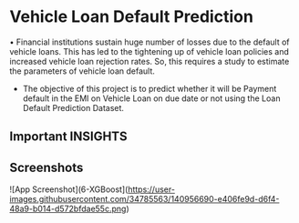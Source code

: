 
# Vehicle Loan Default Prediction

•	Financial institutions sustain huge number of losses due to the default of vehicle loans. This has led to the tightening up of vehicle loan policies and increased vehicle loan rejection rates. So, this requires a study to estimate the parameters of vehicle loan default.
* The objective of this project is to predict whether it will be Payment default in the   EMI on Vehicle Loan on due date or not using the Loan Default Prediction Dataset.



## Important  INSIGHTS


## Screenshots

![App Screenshot](6-XGBoost](https://user-images.githubusercontent.com/34785563/140956690-e406fe9d-d6f4-48a9-b014-d572bfdae55c.png)

